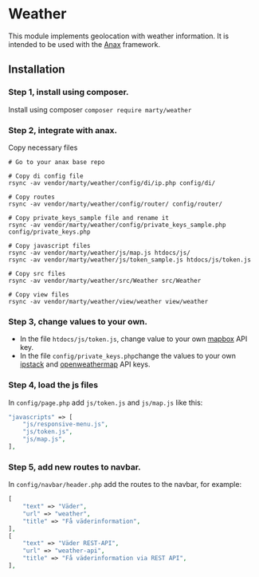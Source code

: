Weather
================

This module implements geolocation with weather information. It is intended to be used with the [Anax](https://github.com/canax) framework.

Installation
------------------

### Step 1, install using composer.
Install using composer
`composer require marty/weather`

### Step 2, integrate with anax.
Copy necessary files

```
# Go to your anax base repo

# Copy di config file
rsync -av vendor/marty/weather/config/di/ip.php config/di/

# Copy routes
rsync -av vendor/marty/weather/config/router/ config/router/

# Copy private_keys_sample file and rename it
rsync -av vendor/marty/weather/config/private_keys_sample.php config/private_keys.php

# Copy javascript files
rsync -av vendor/marty/weather/js/map.js htdocs/js/
rsync -av vendor/marty/weather/js/token_sample.js htdocs/js/token.js

# Copy src files
rsync -av vendor/marty/weather/src/Weather src/Weather

# Copy view files
rsync -av vendor/marty/weather/view/weather view/weather
```

### Step 3, change values to your own.
* In the file `htdocs/js/token.js`, change value to your own [mapbox](https://www.mapbox.com) API key.
* In the file `config/private_keys.php`change the values to your own [ipstack](https://ipstack.com/) and [openweathermap](https://openweathermap.org/) API keys.

### Step 4, load the js files
In `config/page.php` add `js/token.js` and `js/map.js` like this:
```php
"javascripts" => [
    "js/responsive-menu.js",
    "js/token.js",
    "js/map.js",
],
```

### Step 5, add new routes to navbar.
In `config/navbar/header.php` add the routes to the navbar, for example:
```php
[
    "text" => "Väder",
    "url" => "weather",
    "title" => "Få väderinformation",
],
[
    "text" => "Väder REST-API",
    "url" => "weather-api",
    "title" => "Få väderinformation via REST API",
],
```

